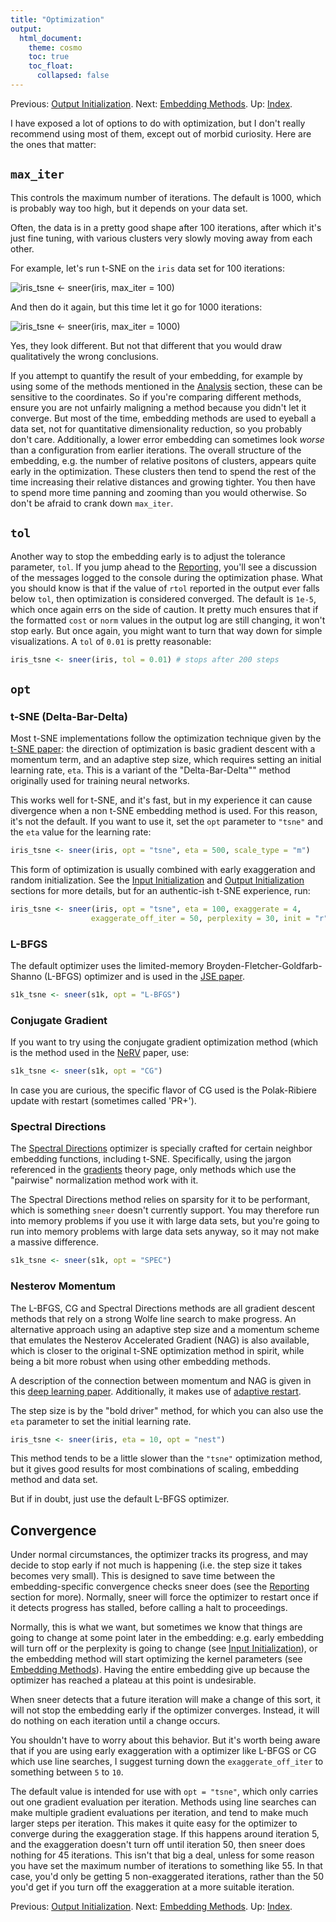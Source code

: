 ```yaml
---
title: "Optimization"
output:
  html_document:
    theme: cosmo
    toc: true
    toc_float:
      collapsed: false
---
```


Previous: [Output Initialization](output-initialization.html). Next: [Embedding Methods](embedding-methods.html). Up: [Index](index.html).

I have exposed a lot of options to do with optimization, but I don't really
recommend using most of them, except out of morbid curiosity. Here are the 
ones that matter:

## `max_iter`

This controls the maximum number of iterations. The default is 1000, which
is probably way too high, but it depends on your data set.

Often, the data is in a pretty good shape after 100 iterations, after which
it's just fine tuning, with various clusters very slowly moving away from 
each other. 

For example, let's run t-SNE on the `iris` data set for 100 iterations:

![`iris_tsne <- sneer(iris, max_iter = 100)`](iris-tsne-100.png)

And then do it again, but this time let it go for 1000 iterations:

![`iris_tsne <- sneer(iris, max_iter = 1000)`](iris-tsne-1000.png)

Yes, they look different. But not that different that you would draw 
qualitatively the wrong conclusions.

If you attempt to quantify the result of your embedding, for example by using
some of the methods mentioned in the [Analysis](analysis.html) section, these
can be sensitive to the coordinates. So if you're comparing different methods, 
ensure you are not unfairly maligning a method because you didn't let it 
converge. But most of the time, embedding methods are used to eyeball a data 
set, not for quantitative dimensionality reduction, so you probably don't care. 
Additionally, a lower error embedding can sometimes look *worse* than a 
configuration from earlier iterations. The overall structure of the embedding, 
e.g. the number of relative positons of clusters, appears quite early in the 
optimization. These clusters then tend to spend the rest of the time increasing 
their relative distances and growing tighter. You then have to spend more time 
panning and zooming than you would otherwise. So don't be afraid to crank down
`max_iter`.

## `tol`

Another way to stop the embedding early is to adjust the tolerance parameter,
`tol`. If you jump ahead to the [Reporting](reporting.html), you'll see a
discussion of the messages logged to the console during the optimization phase.
What you should know is that if the value of `rtol` reported in the output
ever falls below `tol`, then optimization is considered converged. The
default is `1e-5`, which once again errs on the side of caution. It pretty much
ensures that if the formatted `cost` or `norm` values in the output log are still
changing, it won't stop early. But once again, you might want to turn that way
down for simple visualizations. A `tol` of `0.01` is pretty reasonable:

```R
iris_tsne <- sneer(iris, tol = 0.01) # stops after 200 steps
```

## `opt`

### t-SNE (Delta-Bar-Delta)

Most t-SNE implementations follow the optimization technique given by the 
[t-SNE paper](http://jmlr.org/papers/v9/vandermaaten08a.html): the direction
of optimization is basic gradient descent with a momentum term, and an 
adaptive step size, which requires setting an initial learning rate, `eta`.
This is a variant of the "Delta-Bar-Delta"" method originally used for training
neural networks.

This works well for t-SNE, and it's fast, but in my experience it can 
cause divergence when a non t-SNE embedding method is used. For this reason, 
it's not the default. If you want to use it, set the `opt` parameter to 
`"tsne"` and the `eta` value for the learning rate:

```R
iris_tsne <- sneer(iris, opt = "tsne", eta = 500, scale_type = "m")
```

This form of optimization is usually combined with early exaggeration and 
random initialization. See the [Input Initialization](input-initialization.html)
and [Output Initialization](output-initialization.html) sections for more 
details, but for an authentic-ish t-SNE experience, run:

```R
iris_tsne <- sneer(iris, opt = "tsne", eta = 100, exaggerate = 4,
                  exaggerate_off_iter = 50, perplexity = 30, init = "r")
```

### L-BFGS

The default optimizer uses the limited-memory Broyden-Fletcher-Goldfarb-Shanno
(L-BFGS) optimizer and is used in the 
[JSE paper](http://dx.doi.org/10.1016/j.neucom.2012.12.036). 

```R
s1k_tsne <- sneer(s1k, opt = "L-BFGS")
```

### Conjugate Gradient

If you want to try using the conjugate gradient optimization method (which is 
the method used in the [NeRV](http://www.jmlr.org/papers/v11/venna10a.html) 
paper, use:

```R
s1k_tsne <- sneer(s1k, opt = "CG") 
```
In case you are curious, the specific flavor of CG used is the Polak-Ribiere
update with restart (sometimes called 'PR+').

### Spectral Directions

The [Spectral Directions](https://arxiv.org/abs/1206.4646) optimizer is 
specially crafted for certain neighbor embedding functions, including t-SNE.
Specifically, using the jargon referenced in the [gradients](gradients.html)
theory page, only methods which use the "pairwise" normalization method work
with it.

The Spectral Directions method relies on sparsity for it to be performant, 
which is something `sneer` doesn't currently support. You may therefore run 
into memory problems if you use it with large data sets, but you're going to 
run into memory problems with large data sets anyway, so it may not make a 
massive difference.

```R
s1k_tsne <- sneer(s1k, opt = "SPEC") 
```

### Nesterov Momentum

The L-BFGS, CG and Spectral Directions methods are all gradient descent methods
that rely on a strong Wolfe line search to make progress. An alternative 
approach using an adaptive step size and a momentum scheme that emulates
the Nesterov Accelerated Gradient (NAG) is also available, which is closer to 
the original t-SNE optimization method in spirit, while being a bit more robust
when using other embedding methods.

A description of the connection between momentum and NAG is given in this 
[deep learning paper](www.jmlr.org/proceedings/papers/v28/sutskever13.pdf).
Additionally, it makes use of 
[adaptive restart](https://arxiv.org/abs/1204.3982). 

The step size is by the "bold driver" method, for which you can also use the 
`eta` parameter to set the initial learning rate.

```R
iris_tsne <- sneer(iris, eta = 10, opt = "nest")
```

This method tends to be a little slower than the `"tsne"` optimization method, 
but it gives good results for most combinations of scaling, embedding method 
and data set.

But if in doubt, just use the default L-BFGS optimizer.

## Convergence

Under normal circumstances, the optimizer tracks its progress, and may decide
to stop early if not much is happening (i.e. the step size it takes becomes
very small). This is designed to save time between the embedding-specific 
convergence checks sneer does (see the [Reporting](reporting.html) section for
more). Normally, sneer will force the optimizer to restart once if it detects
progress has stalled, before calling a halt to proceedings.

Normally, this is what we want, but sometimes we know that things are going to
change at some point later in the embedding: e.g. early embedding will turn off
or the perplexity is going to change (see 
[Input Initialization](input-initialization.html)), or the embedding method 
will start optimizing the kernel parameters 
(see [Embedding Methods](embedding-methods.html)). Having the entire embedding
give up because the optimizer has reached a plateau at this point is 
undesirable.

When sneer detects that a future iteration will make a change of this sort,
it will not stop the embedding early if the optimizer converges. Instead, it
will do nothing on each iteration until a change occurs.

You shouldn't have to worry about this behavior. But it's worth being aware that
if you are using early exaggeration with a optimizer like L-BFGS or CG which use
line searches, I suggest turning down the `exaggerate_off_iter` to something
between `5` to `10`.

The default value is intended for use with `opt = "tsne"`, which only carries
out one gradient evaluation per iteration. Methods using line searches can make
multiple gradient evaluations per iteration, and tend to make much larger steps
per iteration. This makes it quite easy for the optimizer to converge during the
exaggeration stage. If this happens around iteration 5, and the exaggeration
doesn't turn off until iteration 50, then sneer does nothing for 45 iterations.
This isn't that big a deal, unless for some reason you have set the maximum
number of iterations to something like 55. In that case, you'd only be getting 5
non-exaggerated iterations, rather than the 50 you'd get if you turn off the
exaggeration at a more suitable iteration.

Previous: [Output Initialization](output-initialization.html). Next: [Embedding Methods](embedding-methods.html). Up: [Index](index.html).
